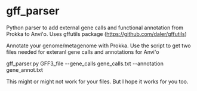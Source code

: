 # gff_parser
Python parser to add external gene calls and functional annotation from Prokka to Anvi'o.
Uses gffutils package (https://github.com/daler/gffutils)

Annotate your genome/metagenome with Prokka.
Use the script to get two files needed for exteranl gene calls and annotations for Anvi'o 

gff_parser.py GFF3_file --gene_calls gene_calls.txt --annotation gene_annot.txt

This might or might not work for your files. But I hope it works for you too.
